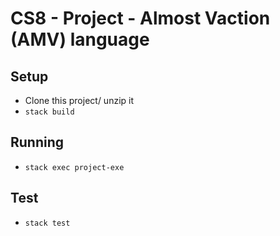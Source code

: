# CS8 - Project - Almost Vaction (AMV) language

## Setup
* Clone this project/ unzip it
* `stack build`

## Running
* `stack exec project-exe`

## Test
* `stack test`
